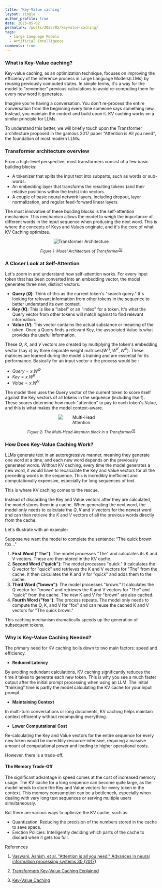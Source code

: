 ```yaml
---
title: 'Key-Value caching'
layout: single
author_profile: true
date: 2025-05-02
permalink: /posts/2025/05/keyvalue-caching/
tags:
  - Large Language Models
  - Artificial Intelligence
comments: true
---
```


### What is Key-Value caching?
Key-value caching, as an optimization technique, focuses on improving the efficiency of the inference process in Large Language Models(LLMs) by reusing previously computed states. In simple terms, it's a way for the model to "remember" previous calculations to avoid re-computing them for every new word it generates.

Imagine you're having a conversation. You don't re-process the entire conversation from the beginning every time someone says something new. Instead, you maintain the context and build upon it. KV caching works on a similar principle for LLMs.

To understand this better, we will briefly touch upon the Transformer architecture proposed in the gamous 2017 paper "Attention is All you need", the foundation of most modern LLMs.

### Transformer architecture overview

From a high-level perspective, most transformers consist of a few basic building blocks:

- A tokenizer that splits the input text into subparts, such as words or sub-words.
- An embedding layer that transforms the resulting tokens (and their relative positions within the texts) into vectors.
- A couple of basic neural network layers, including dropout, layer normalization, and regular feed-forward linear layers.

The most innovative of these building blocks is the self-attention mechanism. This mechanism allows the model to weigh the importance of different words in the input sequence when producing the next word. This is where the concepts of Keys and Values originate, and it's the core of what KV Caching optimizes.

<div style="text-align: center;">
  <img src="{{ site.baseurl }}/images/Transformers.png" alt="Transformer Architecture" style="max-width: 40%; height: auto;">
  <p style="font-style: italic; font-size: 0.9em; text-align: center;">Figure 1: Model Architecture of Transformer<sup><a href="https://arxiv.org/abs/1706.03762v7">[1]</a></sup></p>
</div>

### A Closer Look at Self-Attention

Let's zoom in and understand how self-attention works. For every input token that has been converted into an embedding vector, the model generates three new, distinct vectors:

- **Query $(Q)$**: Think of this as the current token's "search query." It's looking for relevant information from other tokens in the sequence to better understand its own context.
- **Key $(K)$**: This is like a "label" or an "index" for a token. It's what the Query vector from other tokens will match against to find relevant information.
- **Value $(V)$**: This vector contains the actual substance or meaning of the token. Once a Query finds a relevant Key, the associated Value is what provides the useful information.

These $Q$, $K$, and $V$ vectors are created by multiplying the token's embedding vector (say $x$) by three separate weight matrices($W^Q, W^K, W^V$). These matrices are learned during the model's training and are essential for its performance. Basically for an input vector $x$ the process would be :
- $Query = x.W^Q$
- $Key = x.W^K$
- $Value = x.W^V$

The model then uses the Query vector of the current token to score itself against the Key vectors of all tokens in the sequence (including itself). These scores determine how much "attention" to pay to each token's Value, and this is what makes the model context-aware.

<div style="text-align: center;">
  <img src="{{ site.baseurl }}/images/multihead_attention.png" alt="Multi-Head Attention" style="max-width: 30%; height: auto;">
  <p style="font-style: italic; font-size: 0.9em; text-align: center;">Figure 2: The Multi-Head Attention block in a Transformer<sup><a href="https://arxiv.org/abs/1706.03762v7">[1]</a></sup></p>
</div>

### How Does Key-Value Caching Work?

LLMs generate text in an autoregressive manner, meaning they generate one word at a time, and each new word depends on the previously generated words. Without KV caching, every time the model generates a new word, it would have to recalculate the Key and Value vectors for all the preceding words in the sequence. This is incredibly inefficient and computationally expensive, especially for long sequences of text.

This is where KV caching comes to the rescue.

Instead of discarding the Key and Value vectors after they are calculated, the model stores them in a cache. When generating the next word, the model only needs to calculate the $Q, K$ and $V$ vectors for the newest word and can then retrieve the $K$ and $V$ vectors of all the previous words directly from the cache.

Let's illustrate with an example:

Suppose we want the model to complete the sentence: "The quick brown fox..."

1. **First Word ("The")**: The model processes "The" and calculates its K and V vectors. These are then stored in the KV cache.
2. **Second Word ("quick")**: The model processes "quick." It calculates the Q vector for "quick" and retrieves the K and V vectors for "The" from the cache. It then calculates the K and V for "quick" and adds them to the cache.
3. **Third Word ("brown")**: The model processes "brown." It calculates the Q vector for "brown" and retrieves the K and V vectors for "The" and "quick" from the cache. The new K and V for "brown" are also cached.
4. **Fourth Word ("fox")**: The process repeats. The model only needs to compute the Q, K, and V for "fox" and can reuse the cached K and V vectors for "The quick brown."

This caching mechanism dramatically speeds up the generation of subsequent tokens.


### Why is Key-Value Caching Needed?
The primary need for KV caching boils down to two main factors: speed and efficiency.

- **Reduced Latency**

By avoiding redundant calculations, KV caching significantly reduces the time it takes to generate each new token. This is why you see a much faster output after the initial prompt processing when using an LLM. The initial "thinking" time is partly the model calculating the KV cache for your input prompt.

- **Maintaining Context**

In multi-turn conversations or long documents, KV caching helps maintain context efficiently without recomputing everything.

- **Lower Computational Cost**

Re-calculating the Key and Value vectors for the entire sequence for every new token would be incredibly resource-intensive, requiring a massive amount of computational power and leading to higher operational costs.

However, there is a trade-off.

#### The Memory Trade-Off

The significant advantage in speed comes at the cost of increased memory usage. The KV cache for a long sequence can become quite large, as the model needs to store the Key and Value vectors for every token in the context. This memory consumption can be a bottleneck, especially when dealing with very long text sequences or serving multiple users simultaneously.

But there are various ways to optimize the KV cache, such as:

- Quantization: Reducing the precision of the numbers stored in the cache to save space.
- Eviction Policies: Intelligently deciding which parts of the cache to discard when it gets too full.




References
1. [Vaswani, Ashish, et al. "Attention is all you need." Advances in neural information processing systems 30 (2017)](https://arxiv.org/abs/1706.03762v7)

2. [Transformers Key-Value Caching Explained](https://neptune.ai/blog/transformers-key-value-caching)

3. [Key-Value Caching](https://apxml.com/courses/how-to-build-a-large-language-model/chapter-28-efficient-inference-strategies/key-value-kv-caching)